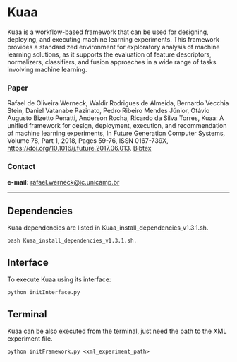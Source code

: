 # Kuaa

Kuaa is a workflow-based framework that can be used for designing, deploying, and executing machine learning experiments. This framework provides a standardized environment for exploratory analysis of machine learning solutions, as it supports the evaluation of feature descriptors, normalizers, classifiers, and fusion approaches in a wide range of tasks involving machine learning.

### Paper

Rafael de Oliveira Werneck, Waldir Rodrigues de Almeida, Bernardo Vecchia Stein, Daniel Vatanabe Pazinato, Pedro Ribeiro Mendes Júnior, Otávio Augusto Bizetto Penatti, Anderson Rocha, Ricardo da Silva Torres, Kuaa: A unified framework for design, deployment, execution, and recommendation of machine learning experiments, In Future Generation Computer Systems, Volume 78, Part 1, 2018, Pages 59-76, ISSN 0167-739X, https://doi.org/10.1016/j.future.2017.06.013. [Bibtex](http://www.recod.ic.unicamp.br/~rwerneck/bibtex/werneck2018kuaa.bib)

### Contact
**e-mail:** rafael.werneck@ic.unicamp.br

--------------

Dependencies
------------


Kuaa dependencies are listed in Kuaa_install_dependencies_v1.3.1.sh.
```
bash Kuaa_install_dependencies_v1.3.1.sh.
```

Interface
---------

To execute Kuaa using its interface:
```
python initInterface.py
```

Terminal
--------
Kuaa can be also executed from the terminal, just need the path to the XML experiment file.
```
python initFramework.py <xml_experiment_path>
```
